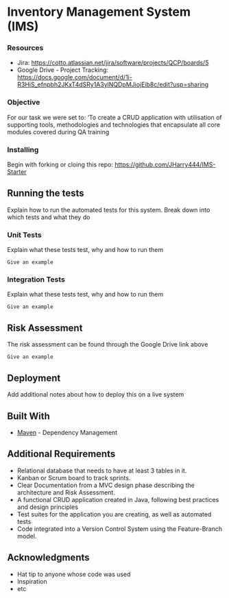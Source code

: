
# Inventory Management System (IMS)


### Resources
* Jira: https://cotto.atlassian.net/jira/software/projects/QCP/boards/5
* Google Drive - Project Tracking: https://docs.google.com/document/d/1i-R3HiS_efnpbh2JKxT4dSRy1A3ylNQDpMJiojEib8c/edit?usp=sharing

### Objective

For our task we were set to: ‘To create a CRUD application with utilisation of supporting tools, methodologies and technologies that encapsulate all core modules covered during QA training

### Installing

Begin with forking or cloing this repo: https://github.com/JHarry444/IMS-Starter

## Running the tests

Explain how to run the automated tests for this system. Break down into which tests and what they do

### Unit Tests 

Explain what these tests test, why and how to run them

```
Give an example
```

### Integration Tests 
Explain what these tests test, why and how to run them

```
Give an example
```

## Risk Assessment <a name="riskassessment"></a>

The risk assessment can be found through the Google Drive link above

```
Give an example
```

## Deployment

Add additional notes about how to deploy this on a live system

## Built With

* [Maven](https://maven.apache.org/) - Dependency Management

## Additional Requirements
* Relational database that needs to have at least 3 tables in it.
* Kanban or Scrum board to track sprints.
* Clear Documentation from a MVC design phase describing the architecture and Risk Assessment.
* A functional CRUD application created in Java, following best practices and design principles
* Test suites for the application you are creating, as well as automated tests
* Code integrated into a Version Control System using the Feature-Branch model.

## Acknowledgments

* Hat tip to anyone whose code was used
* Inspiration
* etc
